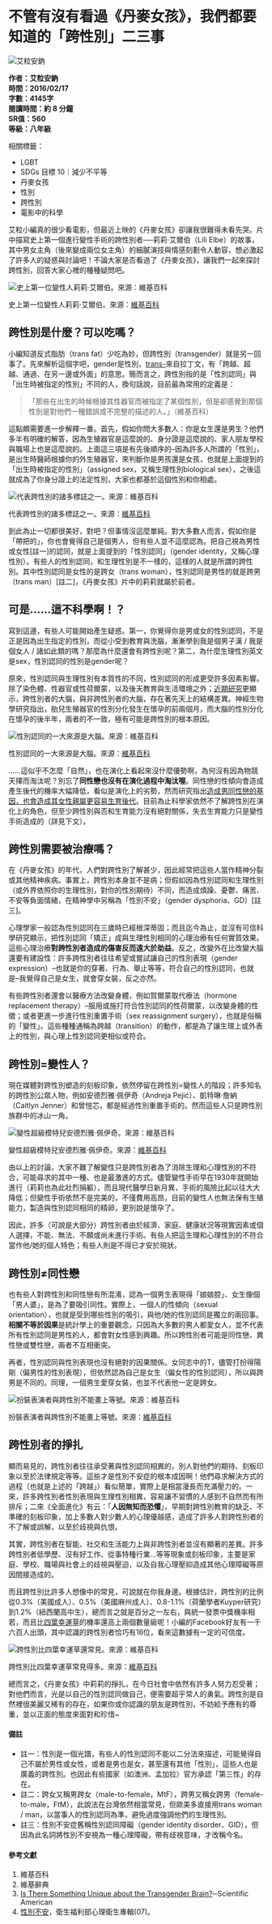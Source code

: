 # 不管有沒有看過《丹麥女孩》，我們都要知道的「跨性別」二三事

![艾粒安鈉](https://secure.gravatar.com/avatar/689573d38b68adcb1721ad643e2759cd?s=96&d=mm&r=g)

**作者：艾粒安鈉**  
**時間：2016/02/17**  
**字數：4145字**  
**閱讀時間：約 8 分鐘**  
**SR值：560**  
**等級：八年級**  

相關標籤： 
- LGBT 
- SDGs 目標 10｜減少不平等 
- 丹麥女孩 
- 性別 
- 跨性別 
- 電影中的科學 

艾粒小編真的很少看電影，但最近上映的《丹麥女孩》卻讓我很難得未看先哭。片中描寫史上第一個進行變性手術的跨性別者──莉莉·艾爾伯（Lili Elbe）的故事，其中男女主角（後來變成兩位女主角）的細膩演技與情感刻劃令人動容，想必激起了許多人的疑惑與討論吧！不論大家是否看過了《丹麥女孩》，讓我們一起來探討跨性別，回答大家心裡的種種疑問吧。

![史上第一位變性人莉莉·艾爾伯。來源：維基百科](http://pansci.asia/wp-content/uploads/2016/02/1d24e2c7e06daa3228c5fd37f854f0f8-560x386.jpg)

史上第一位變性人莉莉·艾爾伯。來源：[維基百科](https://en.wikipedia.org/wiki/Lili_Elbe)

## 跨性別是什麼？可以吃嗎？

小編知道反式脂肪（trans fat）少吃為妙，但跨性別（transgender）就是另一回事了。先來解析這個字吧，gender是性別，[trans-](https://en.wiktionary.org/wiki/trans-#Prefix)來自拉丁文，有「跨越、超越、通過、在另一邊或外面」的意思。簡而言之，跨性別指的是「性別認同」與「出生時被指定的性別」不同的人，換句話說，目前最為常用的定義是：

> 「那些在出生的時候根據其性器官而被指定了某個性別，但是卻感覺到那個性別是對他們一種錯誤或不完整的描述的人。」（維基百科）

這點頗需要進一步解釋一番。首先，假如你問大多數人：你是女生還是男生？他們多半有明確的解答，因為生殖器官是這麼說的、身分證是這麼說的、家人朋友學校與職場上也是這麼說的。上面這三項是有先後順序的–因為許多人所謂的「性別」，是出生時醫師根據你的外生殖器官，來判斷你是男孩還是女孩，也就是上面提到的「出生時被指定的性別」（assigned sex，又稱生理性別biological sex），之後這就成為了你身分證上的法定性別，大家也都基於這個性別和你相處。

![代表跨性別的諸多標誌之一。來源：維基百科](http://pansci.asia/wp-content/uploads/2016/02/6bb846c0553394907a036e5ffe98d2f8.png)

代表跨性別的諸多標誌之一。來源：[維基百科](https://upload.wikimedia.org/wikipedia/commons/c/c2/Another_Yin-Yang-Yuan_BiggerWholeButterfly_TransGender-Symbol.png)

到此為止一切都很美好，對吧？但事情沒這麼單純。對大多數人而言，假如你是「帶把的」，你也會覺得自己是個男人，但有些人並不這麼認為。把自己視為男性或女性\[註一\]的認同，就是上面提到的「性別認同」（gender identity，又稱心理性別）。有些人的性別認同，和生理性別是不一樣的，這樣的人就是所謂的跨性別。其中性別認同是女性的是跨女（trans woman），性別認同是男性的就是跨男（trans man）\[註二\]，《丹麥女孩》片中的莉莉就屬於前者。

## 可是……這不科學啊！？

寫到這邊，有些人可能開始產生疑惑。第一，你覺得你是男或女的性別認同，不是正是因為出生指定的性別，而從小受到教育與洗腦，漸漸學到我是個男子漢 / 我是個女人 / 諸如此類的嗎？那麼為什麼還會有跨性別呢？第二，為什麼生理性別英文是sex，性別認同的性別是gender呢？

原來，性別認同與生理性別有本質性的不同，性別認同的形成更受許多因素影響。除了染色體、性器官或性荷爾蒙，以及後天教育與生活環境之外；[近期研究](http://www.scientificamerican.com/article/is-there-something-unique-about-the-transgender-brain/)更顯示，跨性別者的大腦，與非跨性別者的大腦，存在著先天上的結構差異。神經生物學研究指出，胎兒生殖器官的性別分化發生在懷孕的前兩個月，而大腦的性別分化在懷孕的後半年，兩者的不一致，極有可能是跨性別的根本原因。

![性別認同的一大來源是大腦。來源：維基百科](http://pansci.asia/wp-content/uploads/2016/02/a5a76b13142849d5805503562baa7319-560x560.jpg)

性別認同的一大來源是大腦。來源：[維基百科](https://upload.wikimedia.org/wikipedia/commons/e/e8/Brain_chrischan.jpg)

……這似乎不怎麼「自然」，也在演化上看起來沒什麼優勢啊，為何沒有因為物競天擇而淘汰呢？別忘了**同性戀也沒有在演化過程中淘汰喔**。同性戀的性傾向會造成產生後代的機率大幅降低，看似是演化上的劣勢，然而研究指出[造成男同性戀的基因，也會造成其女性親屬更容易生育後代](http://pansci.asia/archives/60915)。目前為止科學家依然不了解跨性別在演化上的角色，但至少跨性別與否和生育能力沒有絕對關係，失去生育能力只是變性手術造成的（詳見下文）。

## 跨性別需要被治療嗎？

在《丹麥女孩》的年代，人們對跨性別了解甚少，因此經常把這些人當作精神分裂或其他精神疾病。事實上，跨性別本身並不是病；但假如因為性別認同和生理性別（或外界依照你的生理性別，對你的性別期待）不同，而造成煩躁、憂鬱、痛苦、不安等負面情緒，在精神學中另稱為「性別不安」（gender dysphoria、GD）\[註三\]。

心理學家一般認為性別認同在三歲時已經根深蒂固；而且迄今為止，並沒有可信科學研究顯示，把性別認同「矯正」成與生理性別相同的心理治療有任何實質效果。這些心理治療**對跨性別者造成的傷害反而遠大於助益**。反之，改變外在比改變大腦還要有建設性：許多跨性別者往往希望或嘗試讓自己的性別表現（gender expression）–也就是你的穿著、行為、舉止等等，符合自己的性別認同，也就是–我覺得自己是女生，就會穿女裝，反之亦然。

有些跨性別者還會以醫療方法改變身體，例如賀爾蒙取代療法（hormone replacement therapy）–服用或施打符合性別認同的性荷爾蒙，以改變身體的性徵；或者更進一步進行性別重置手術（sex reassignment surgery），也就是俗稱的「變性」。這些種種通稱為跨越（transition）的動作，都是為了讓生理上或外表上的性別，與心理上性別認同更相似或符合。

## 跨性別=變性人？

現在媒體對跨性別塑造的刻板印象，依然停留在跨性別=變性人的階段；許多知名的跨性別公眾人物，例如安德烈雅·佩伊奇（Andreja Pejić）、凱特琳·詹納（Caitlyn Jenner）和曾愷芯，都是經過性別重置手術的。然而這些人只是跨性別族群中的冰山一角。

![變性超級模特兒安德烈雅·佩伊奇。來源：維基百科](http://pansci.asia/wp-content/uploads/2016/02/a0736e9ad89b16bb7e70860de3bf9e46-560x371.jpg)

變性超級模特兒安德烈雅·佩伊奇。來源：[維基百科](https://upload.wikimedia.org/wikipedia/commons/1/10/Andrej_Peji%C4%87_black_and_white.jpg)

由以上的討論，大家不難了解變性只是跨性別者為了消除生理和心理性別的不符合，可能尋求的其中一種、也是最激進的方式。儘管變性手術早在1930年就開始進行（莉莉也為此壯烈捐軀），而且現代醫學日新月異，手術的風險比起以往大大降低；但變性手術依然不是完美的，不僅費用高昂，目前的變性人也無法保有生殖能力，製造與性別認同相同的精卵，更別說是懷孕了。

因此，許多（可說是大部分）跨性別者由於經濟、家庭、健康狀況等現實因素或個人選擇，不能、無法、不願或尚未進行手術。有些人把這生理和心理性別的不符合當作他/她的個人特色；有些人則是不得已才安於現狀。

## 跨性別≠同性戀

也有些人對跨性別和同性戀有所混淆，認為一個男生表現得「娘娘腔」、女生像個「男人婆」，是為了要吸引同性。實際上，一個人的性傾向（sexual orientation），也就是受到哪些性別的吸引，與他/她的性別認同是獨立的兩回事。**相關不等於因果**是統計學上的重要觀念，只因為大多數的男人都愛女人，並不代表所有性別認同是男性的人，都會對女性感到興趣。所以跨性別者可能是同性戀、異性戀或雙性戀，兩者不互相衝突。

再者，性別認同與性別表現也沒有絕對的因果關係。女同志中的T，儘管打扮得陽剛（偏男性的性別表現），但依然認為自己是女生（偏女性的性別認同），所以與跨男是不同的。同理，一個男生愛穿女裝，也並不代表他一定是跨女。

![扮裝表演者與跨性別不能畫上等號。來源：維基百科](http://pansci.asia/wp-content/uploads/2016/02/15e92dc00ec52c83e118b1c735860561-560x524.jpg)

扮裝表演者與跨性別不能畫上等號。來源：[維基百科](https://upload.wikimedia.org/wikipedia/commons/1/1d/Richard_Halpern,_Drag_queen_Momma_at_7th_Annual_WeHo_Awards_7.jpg)

## 跨性別者的掙扎

顯而易見的，跨性別者往往承受著與性別認同相異的，別人對他們的期待、刻板印象以至於法律規定等等。這些才是性別不安症的根本成因啊！他們尋求解決方式的過程（也就是上述的「跨越」）看似簡單，實際上是相當漫長而充滿壓力的。一來，許多跨性別者性別表現與生理性別相異，容易讓不習慣的人感到不自然而有所排斥；二來《全面進化》有云：「**人因無知而恐懼**」，早期對跨性別教育的缺乏、不準確的刻板印象，加上多數人對少數人的心理優越感，造成了許多人對跨性別者的不了解或誤解，以至於歧視與仇恨。

其實，跨性別者在智能、社交和生活能力上與非跨性別者並沒有顯著的差異。許多跨性別者低學歷、沒有好工作、從事特種行業…等等現象或刻板印象，主要是家庭、學校、職場與社會上的歧視與壓迫，以及自我心理壓抑造成其他心理障礙等原因間接造成的。

而且跨性別比許多人想像中的常見，可說就在你我身邊。根據估計，跨性別的比例從0.3%（美國成人）、0.5%（美國麻州成人）、0.8-1.1%（荷蘭學者Kuyper研究）到1.2%（紐西蘭高中生），總而言之就是百分之一左右，與統一發票中獎機率相若，而且比[四葉幸運草](http://www.sciencebase.com/science-blog/five-leaf-clovers.html)的機率還高上兩個數量級呢！小編的Facebook好友有一千六百人出頭，其中認識的跨性別者恰巧有16位，看來這數據有一定的可信度。

![跨性別比四葉幸運草還常見。來源：維基百科](http://pansci.asia/wp-content/uploads/2016/02/164c50eb4424cdbd8cdf7e36e9d4c605-560x506.jpg)

跨性別比四葉幸運草常見得多。來源：[維基百科](https://upload.wikimedia.org/wikipedia/commons/2/25/Four-leaf_clover.jpg)

總而言之，《丹麥女孩》中莉莉的掙扎，在今日社會中依然有許多人努力忍受著；對他們而言，光是以自己的性別認同做自己，便需要超乎常人的勇氣。跨性別是自然裡很美麗又稀有的存在，如果你或你認識的朋友是跨性別，不妨給予應有的尊重，並以正面的態度來面對和珍惜~

#### 備註

- 註一：性別是一個光譜，有些人的性別認同不能以二分法來描述，可能覺得自己不屬於男性或女性，或者是男也是女，甚至還有其他「性別」，這些人也是廣義的跨性別。也因此有些國家（如澳洲、孟加拉）官方承認「第三性」的存在。
- 註二：跨女又稱男跨女（male-to-female，MtF），跨男又稱女跨男（female-to-male，FtM），此說法在台灣依然相當常見，但歐美多直接用trans woman / man，以當事人的性別認同為準，避免過度強調他們的生理性別。
- 註三：性別不安症舊稱性別認同障礙（gender identity disorder、GID），但因為此名詞將性別不安視為一種心理障礙，帶有歧視意味，才改稱今名。

#### 參考文獻

1. 維基百科
2. 維基辭典
3. [Is There Something Unique about the Transgender Brain?](http://www.scientificamerican.com/article/is-there-something-unique-about-the-transgender-brain/)─Scientific American
4. [性別不安](http://www.mohw.gov.tw/MOHW_Upload/doc/%E5%BF%83%E7%90%86%E8%A1%9B%E7%94%9F%E5%B0%88%E8%BC%AF/07%E6%80%A7%E5%88%A5%E4%B8%8D%E5%AE%89.pdf)，衛生福利部心理衛生專輯(07)。